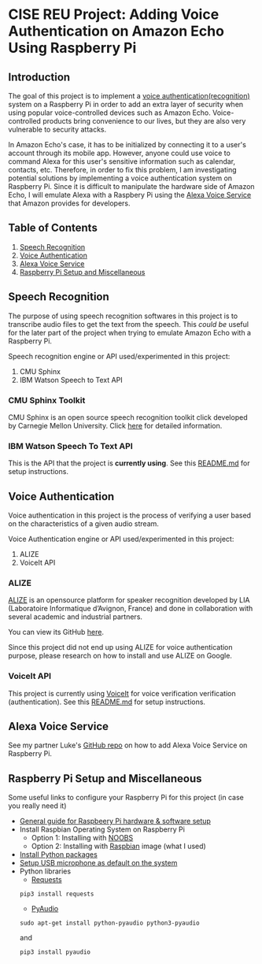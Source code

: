 # CISE REU Project: Adding Voice Authentication on Amazon Echo Using Raspberry Pi
## Introduction
The goal of this project is to implement a [voice authentication(recognition)](https://en.wikipedia.org/wiki/Speaker_recognition) system on a Raspberry Pi in order to add an extra layer of security when using popular voice-controlled devices such as Amazon Echo. Voice-controlled products bring convenience to our lives, but they are also very vulnerable to security attacks. 

In Amazon Echo's case, it has to be initialized by connecting it to a user's account through its mobile app. However, anyone could use voice to command Alexa for this user's sensitive information such as calendar, contacts, etc. Therefore, in order to fix this problem, I am investigating potential solutions by implementing a voice authentication system on Raspberry Pi. Since it is difficult to manipulate the hardware side of Amazon Echo, I will emulate Alexa with a Raspbery Pi using the [Alexa Voice Service](https://developer.amazon.com/alexa-voice-service) that Amazon provides for developers.

## Table of Contents
1. [Speech Recognition](#sr)
2. [Voice Authentication](#va)
3. [Alexa Voice Service](#avs)
4. [Raspberry Pi Setup and Miscellaneous](#rp)

## Speech Recognition <a name="sr"></a>
The purpose of using speech recognition softwares in this project is to transcribe audio files to get the text from the speech. This *could be* useful for the later part of the project when trying to emulate Amazon Echo with a Raspberry Pi.

Speech recognition engine or API used/experimented in this project:
1. CMU Sphinx
2. IBM Watson Speech to Text API

### CMU Sphinx Toolkit 
CMU Sphinx is an open source speech recognition toolkit click developed by Carnegie Mellon University. Click [here](https://github.com/muyingchen/reu-voice-authentication/tree/master/cmusphinx) for detailed information.

### IBM Watson Speech To Text API 
This is the API that the project is **currently using**. See this [README.md](https://github.com/muyingchen/reu-voice-authentication/blob/master/client/README.md) for setup instructions. 

## Voice Authentication <a name="va"></a>
Voice authentication in this project is the process of verifying a user based on the characteristics of a given audio stream. 

Voice Authentication engine or API used/experimented in this project:
1. ALIZE 
2. VoiceIt API

### ALIZE
[ALIZE](http://alize.univ-avignon.fr/) is an opensource platform for speaker recognition developed by LIA (Laboratoire Informatique d’Avignon, France) and done in collaboration with several academic and industrial partners. 

You can view its GitHub [here](https://github.com/ALIZE-Speaker-Recognition). 

Since this project did not end up using ALIZE for voice authentication purpose, please research on how to install and use ALIZE on Google.

### VoiceIt API
This project is currently using [VoiceIt](voiceit-tech.com) for voice verification verification (authentication). See this [README.md](https://github.com/muyingchen/reu-voice-authentication/blob/master/client/README.md) for setup instructions. 

## Alexa Voice Service <a name="avs"></a>
See my partner Luke's [GitHub repo](https://github.com/LB316/Raspberry-Pi-Alexa) on how to add Alexa Voice Service on Raspberry Pi.

## Raspberry Pi Setup and Miscellaneous <a name="rp"></a>
Some useful links to configure your Raspberry Pi for this project (in case you really need it)
* [General guide for Raspbeery Pi hardware & software setup](https://www.raspberrypi.org/help/)
* Install Raspbian Operating System on Raspberry Pi
  * Option 1: Installing with [NOOBS](https://www.raspberrypi.org/documentation/installation/noobs.md) 
  * Option 2: Installing with [Raspbian](https://www.raspberrypi.org/documentation/installation/installing-images/README.md) image (what I used)
* [Install Python packages](https://www.raspberrypi.org/documentation/linux/software/python.md)
* [Setup USB microphone as default on the system](https://raspberrypi.stackexchange.com/questions/37177/best-way-to-setup-usb-mic-as-system-default-on-raspbian-jessie)
* Python libraries
  * [Requests](http://docs.python-requests.org/en/master/user/install/#install)
   ```
   pip3 install requests
   ```
  * [PyAudio](https://people.csail.mit.edu/hubert/pyaudio/)
   ```
   sudo apt-get install python-pyaudio python3-pyaudio
   ```
   and 
   ```
   pip3 install pyaudio
   ```

